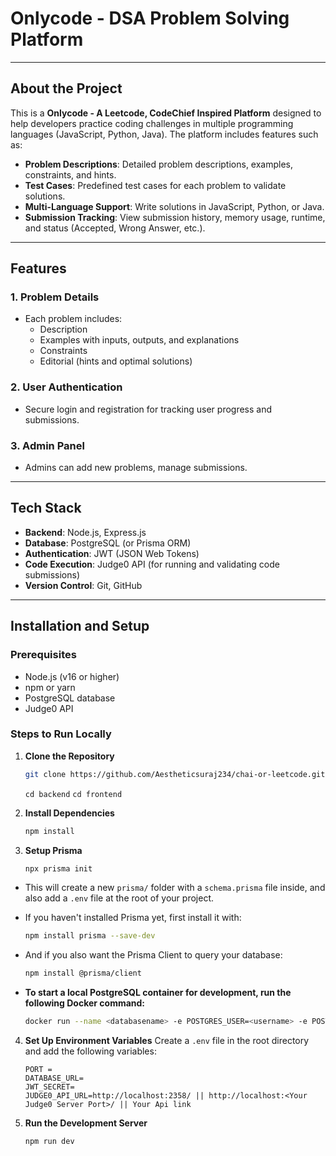 
# Onlycode - DSA Problem Solving Platform
---

##  About the Project

This is a **Onlycode - A Leetcode, CodeChief Inspired Platform** designed to help developers practice coding challenges in multiple programming languages (JavaScript, Python, Java). The platform includes features such as:

- **Problem Descriptions**: Detailed problem descriptions, examples, constraints, and hints.
- **Test Cases**: Predefined test cases for each problem to validate solutions.
- **Multi-Language Support**: Write solutions in JavaScript, Python, or Java.
- **Submission Tracking**: View submission history, memory usage, runtime, and status (Accepted, Wrong Answer, etc.).

---

##  Features


### 1. **Problem Details**

- Each problem includes:
  - Description
  - Examples with inputs, outputs, and explanations
  - Constraints
  - Editorial (hints and optimal solutions)

### 2. **User Authentication**

- Secure login and registration for tracking user progress and submissions.

### 3. **Admin Panel**

- Admins can add new problems, manage submissions.

---

## Tech Stack

- **Backend**: Node.js, Express.js
- **Database**: PostgreSQL (or Prisma ORM)
- **Authentication**: JWT (JSON Web Tokens)
- **Code Execution**: Judge0 API (for running and validating code submissions)
- **Version Control**: Git, GitHub

---

## Installation and Setup

### Prerequisites

- Node.js (v16 or higher)
- npm or yarn
- PostgreSQL database
- Judge0 API 

### Steps to Run Locally

1. **Clone the Repository**

   ```bash
   git clone https://github.com/Aestheticsuraj234/chai-or-leetcode.git
   ```
   ```cd backend```
   ```cd frontend```

2. **Install Dependencies**

   ```bash
   npm install
   ```


3. **Setup Prisma**
    ```bash
    npx prisma init
    ```

- This will create a new `prisma/` folder with a `schema.prisma` file inside, and also add a `.env` file at the root of your project.

- If you haven't installed Prisma yet, first install it with:

    ```bash
    npm install prisma --save-dev
    ```

- And if you also want the Prisma Client to query your database:

    ```bash
    npm install @prisma/client
    ```

- **To start a local PostgreSQL container for development, run the following Docker command:**

    ```bash 
    docker run --name <databasename> -e POSTGRES_USER=<username> -e POSTGRES_PASSWORD=<password> -p 5432:5432 -d postgres
    ```
    

4. **Set Up Environment Variables**
   Create a `.env` file in the root directory and add the following variables:
   ```env
   PORT =
   DATABASE_URL=
   JWT_SECRET=
   JUDGE0_API_URL=http://localhost:2358/ || http://localhost:<Your Judge0 Server Port>/ || Your Api link 
   ```

5. **Run the Development Server**
    ```bash
    npm run dev
    ````
